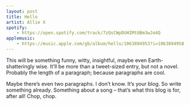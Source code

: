 ```yaml
---
layout: post
title: Hello
artist: Allie X
spotify: 
    - https://open.spotify.com/track/7zQsCWpDUHIMtUBm3wJo4Q
applemusic:
    - https://music.apple.com/gb/album/hello/1063894953?i=1063894958
---
```


This will be something funny, witty, insightful, maybe even Earth-shatteringly wise. It’ll be more than a tweet-sized entry, but not a novel. Probably the length of a paragraph; because paragraphs are cool. 

Maybe there’s even two paragraphs. I don’t know. It’s your blog. So write something already. Something about a song – that’s what this blog is for, after all! Chop, chop.